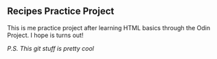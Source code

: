 ## Recipes Practice Project

This is me practice project after learning HTML basics through the Odin Project. I hope is turns out! 

*P.S. This git stuff is pretty cool*